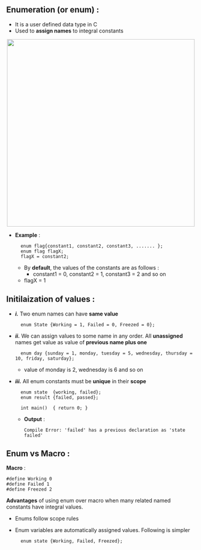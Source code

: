 ## Enumeration (or enum) : 
- It is a user defined data type in C
- Used to **assign names** to integral constants

<p align="center"><img src ="https://www.geeksforgeeks.org/wp-content/uploads/Enum-In-C.png" width="500"></img></p>

- **Example** :

        enum flag{constant1, constant2, constant3, ....... };
        enum flag flagX;
        flagX = constant2;

    - By **default**, the values of the constants are as follows : 
        - constant1 = 0, constant2 = 1, constant3 = 2 and so on
    - flagX = 1

## Initilaization of values :
- ***i.*** Two enum names can have **same value**

        enum State {Working = 1, Failed = 0, Freezed = 0};

- ***ii.*** We can assign values to some name in any order. All **unassigned** names get value as value of **previous name plus one**

        enum day {sunday = 1, monday, tuesday = 5, wednesday, thursday = 10, friday, saturday};

    - value of monday is 2, wednesday is 6 and so on

- ***iii.*** All enum constants must be **unique** in their **scope**

        enum state  {working, failed};
        enum result {failed, passed};
        
        int main()  { return 0; }
          
  - **Output** :

        Compile Error: 'failed' has a previous declaration as 'state failed'

## Enum vs Macro :

**Macro** :

    #define Working 0
    #define Failed 1
    #define Freezed 2

**Advantages** of using enum over macro when many related named constants have integral values.
- Enums follow scope rules
- Enum variables are automatically assigned values. Following is simpler

        enum state {Working, Failed, Freezed};
